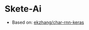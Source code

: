 # Skete-Ai
- Based on:
[ekzhang/char-rnn-keras](https://github.com/ekzhang/char-rnn-keras.git "ekzhang repo")
